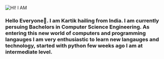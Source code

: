 ![HI! I AM](https://user-images.githubusercontent.com/90279768/138564998-b9716c1e-0ab7-46b8-a052-849bad009eeb.png)
<H3>Hello Everyone👋. I am Kartik hailing from India. I am currently persuing Bachelors in Computer Science Engineering. As entering this new world of computers and programming langauges I am very enthusiastic to learn new langauges and technology, started with python few weeks ago I am at intermediate level.  </H3>
